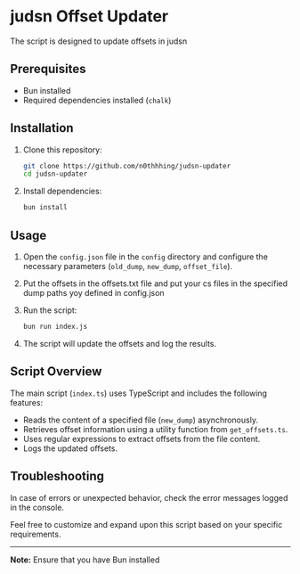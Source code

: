 # judsn Offset Updater

The script is designed to update offsets in judsn

## Prerequisites

- Bun installed
- Required dependencies installed (`chalk`)

## Installation

1. Clone this repository:

    ```bash
    git clone https://github.com/n0thhhing/judsn-updater
    cd judsn-updater
    ```

2. Install dependencies:

    ```bash
    bun install
    ```

## Usage

1. Open the `config.json` file in the `config` directory and configure the necessary parameters (`old_dump`, `new_dump`, `offset_file`).

2. Put the offsets in the offsets.txt file and put your cs files in the specified dump paths yoy defined in config.json

3. Run the script:

    ```bash
    bun run index.js
    ```

4. The script will update the offsets and log the results.

## Script Overview

The main script (`index.ts`) uses TypeScript and includes the following features:

- Reads the content of a specified file (`new_dump`) asynchronously.
- Retrieves offset information using a utility function from `get_offsets.ts`.
- Uses regular expressions to extract offsets from the file content.
- Logs the updated offsets.

## Troubleshooting

In case of errors or unexpected behavior, check the error messages logged in the console.

Feel free to customize and expand upon this script based on your specific requirements.

---

**Note:** Ensure that you have Bun installed

